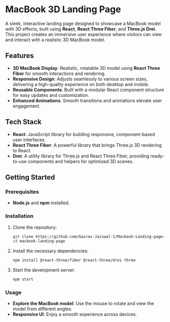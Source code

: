 

# MacBook 3D Landing Page

A sleek, interactive landing page designed to showcase a MacBook model with 3D effects, built using **React**, **React Three Fiber**, and **Three.js Drei**. This project creates an immersive user experience where visitors can view and interact with a realistic 3D MacBook model.

## Features

- **3D MacBook Display**: Realistic, rotatable 3D model using **React Three Fiber** for smooth interactions and rendering.
- **Responsive Design**: Adjusts seamlessly to various screen sizes, delivering a high-quality experience on both desktop and mobile.
- **Reusable Components**: Built with a modular React component structure for easy updates and customization.
- **Enhanced Animations**: Smooth transitions and animations elevate user engagement.

## Tech Stack

- **React**: JavaScript library for building responsive, component-based user interfaces.
- **React Three Fiber**: A powerful library that brings Three.js 3D rendering to React.
- **Drei**: A utility library for Three.js and React Three Fiber, providing ready-to-use components and helpers for optimized 3D scenes.

## Getting Started

### Prerequisites

- **Node.js** and **npm** installed.

### Installation

1. Clone the repository:
   ```bash
   git clone https://github.com/Gaurav-Jaiswal-1/Macbook-Landing-page-.git
   cd macbook-landing-page
   ```

2. Install the necessary dependencies:
   ```bash
   npm install @react-three/fiber @react-three/drei three
   ```

3. Start the development server:
   ```bash
   npm start
   ```

### Usage

- **Explore the MacBook model**: Use the mouse to rotate and view the model from different angles.
- **Responsive UI**: Enjoy a smooth experience across devices.



